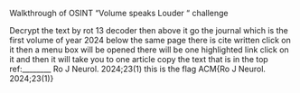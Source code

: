 Walkthrough of OSINT “Volume speaks Louder “ challenge

Decrypt the text by rot 13 decoder
then above it go the journal which is the first volume of year 2024
below the same page there is cite written 
click on it
then a menu box will be opened
there will be one highlighted link
click on it and then it will take you to one article
copy the text that is in the top ref:________ Ro J Neurol. 2024;23(1)
this is the flag ACM{Ro J Neurol. 2024;23(1)}

